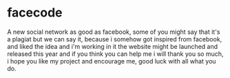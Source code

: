 # facecode
A new social network as good as facebook, some of you might say that it's a plagiat but we can say it, because i somehow got inspired from facebook, and liked the idea and i'm working in it the website might be launched and released  this year and if you think you can help me i will thank you so much, i hope you like my project and encourage me, good luck with all what you do.
